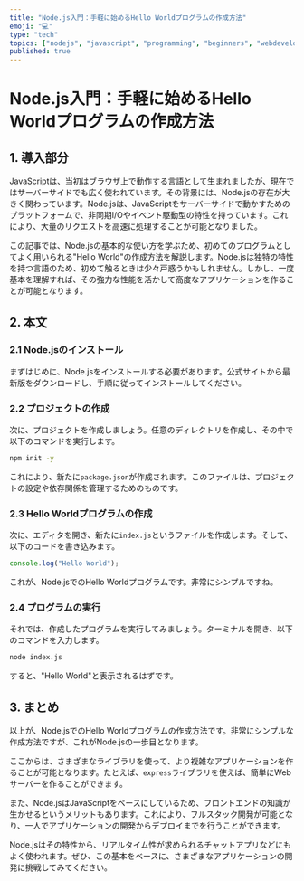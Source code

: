 ```yaml
---
title: "Node.js入門：手軽に始めるHello Worldプログラムの作成方法"
emoji: "💻"
type: "tech"
topics: ["nodejs", "javascript", "programming", "beginners", "webdevelopment"]
published: true
---
```

# Node.js入門：手軽に始めるHello Worldプログラムの作成方法

## 1. 導入部分

JavaScriptは、当初はブラウザ上で動作する言語として生まれましたが、現在ではサーバーサイドでも広く使われています。その背景には、Node.jsの存在が大きく関わっています。Node.jsは、JavaScriptをサーバーサイドで動かすためのプラットフォームで、非同期I/Oやイベント駆動型の特性を持っています。これにより、大量のリクエストを高速に処理することが可能となりました。

この記事では、Node.jsの基本的な使い方を学ぶため、初めてのプログラムとしてよく用いられる"Hello World"の作成方法を解説します。Node.jsは独特の特性を持つ言語のため、初めて触るときは少々戸惑うかもしれません。しかし、一度基本を理解すれば、その強力な性能を活かして高度なアプリケーションを作ることが可能となります。

## 2. 本文

### 2.1 Node.jsのインストール

まずはじめに、Node.jsをインストールする必要があります。公式サイトから最新版をダウンロードし、手順に従ってインストールしてください。

### 2.2 プロジェクトの作成

次に、プロジェクトを作成しましょう。任意のディレクトリを作成し、その中で以下のコマンドを実行します。

```bash
npm init -y
```

これにより、新たに`package.json`が作成されます。このファイルは、プロジェクトの設定や依存関係を管理するためのものです。

### 2.3 Hello Worldプログラムの作成

次に、エディタを開き、新たに`index.js`というファイルを作成します。そして、以下のコードを書き込みます。

```javascript
console.log("Hello World");
```

これが、Node.jsでのHello Worldプログラムです。非常にシンプルですね。

### 2.4 プログラムの実行

それでは、作成したプログラムを実行してみましょう。ターミナルを開き、以下のコマンドを入力します。

```bash
node index.js
```

すると、"Hello World"と表示されるはずです。

## 3. まとめ

以上が、Node.jsでのHello Worldプログラムの作成方法です。非常にシンプルな作成方法ですが、これがNode.jsの一歩目となります。

ここからは、さまざまなライブラリを使って、より複雑なアプリケーションを作ることが可能となります。たとえば、`express`ライブラリを使えば、簡単にWebサーバーを作ることができます。

また、Node.jsはJavaScriptをベースにしているため、フロントエンドの知識が生かせるというメリットもあります。これにより、フルスタック開発が可能となり、一人でアプリケーションの開発からデプロイまでを行うことができます。

Node.jsはその特性から、リアルタイム性が求められるチャットアプリなどにもよく使われます。ぜひ、この基本をベースに、さまざまなアプリケーションの開発に挑戦してみてください。